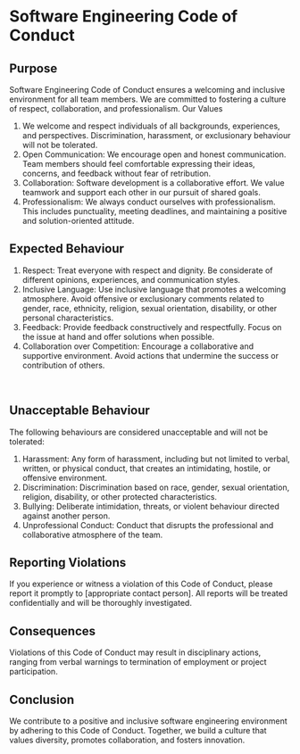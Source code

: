 # Software Engineering Code of Conduct
## Purpose
Software Engineering Code of Conduct ensures a welcoming and inclusive environment for all team members. We are committed to fostering a culture of respect, collaboration, and professionalism.
Our Values
1.	We welcome and respect individuals of all backgrounds, experiences, and perspectives. Discrimination, harassment, or exclusionary behaviour will not be tolerated.
2.	Open Communication:  We encourage open and honest communication. Team members should feel comfortable expressing their ideas, concerns, and feedback without fear of retribution.
3.	Collaboration: Software development is a collaborative effort. We value teamwork and support each other in our pursuit of shared goals.
4.	Professionalism: We always conduct ourselves with professionalism. This includes punctuality, meeting deadlines, and maintaining a positive and solution-oriented attitude.

## Expected Behaviour
1.	Respect: Treat everyone with respect and dignity. Be considerate of different opinions, experiences, and communication styles.
2.	Inclusive Language: Use inclusive language that promotes a welcoming atmosphere. Avoid offensive or exclusionary comments related to gender, race, ethnicity, religion, sexual orientation, disability, or other personal characteristics.
3.	 Feedback:  Provide feedback constructively and respectfully. Focus on the issue at hand and offer solutions when possible.
4.	Collaboration over Competition:  Encourage a collaborative and supportive environment. Avoid actions that undermine the success or contribution of others.

 
## Unacceptable Behaviour
The following behaviours are considered unacceptable and will not be tolerated:
1.	Harassment: Any form of harassment, including but not limited to verbal, written, or physical conduct, that creates an intimidating, hostile, or offensive environment.
2.	Discrimination: Discrimination based on race, gender, sexual orientation, religion, disability, or other protected characteristics.
3.	Bullying: Deliberate intimidation, threats, or violent behaviour directed against another person.
4.	Unprofessional Conduct: Conduct that disrupts the professional and collaborative atmosphere of the team.

## Reporting Violations
If you experience or witness a violation of this Code of Conduct, please report it promptly to [appropriate contact person]. All reports will be treated confidentially and will be thoroughly investigated.
## Consequences
Violations of this Code of Conduct may result in disciplinary actions, ranging from verbal warnings to termination of employment or project participation.
## Conclusion
We contribute to a positive and inclusive software engineering environment by adhering to this Code of Conduct. Together, we build a culture that values diversity, promotes collaboration, and fosters innovation.

